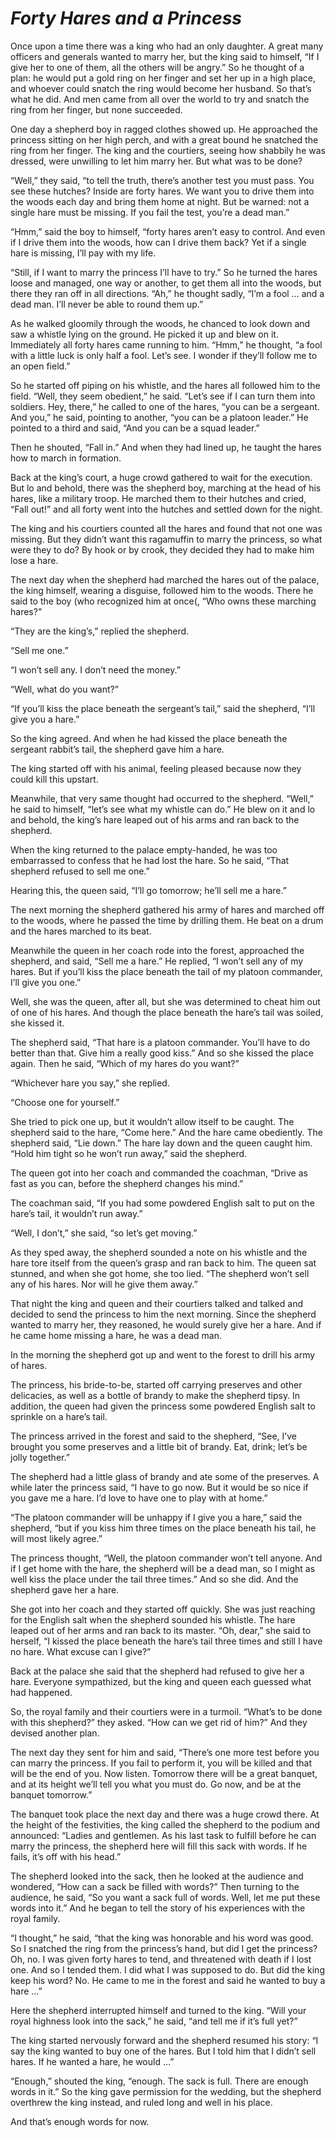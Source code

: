 # ***Forty Hares and a Princess***



Once upon a time there was a king who had an only daughter. A great many officers and generals wanted to marry her, but the king said to himself, “If I give her to one of them, all the others will be angry.” So he thought of a plan: he would put a gold ring on her finger and set her up in a high place, and whoever could snatch the ring would become her husband. So that’s what he did. And men came from all over the world to try and snatch the ring from her finger, but none succeeded.

One day a shepherd boy in ragged clothes showed up. He approached the princess sitting on her high perch, and with a great bound he snatched the ring from her finger. The king and the courtiers, seeing how shabbily he was dressed, were unwilling to let him marry her. But what was to be done?

“Well,” they said, “to tell the truth, there’s another test you must pass. You see these hutches? Inside are forty hares. We want you to drive them into the woods each day and bring them home at night. But be warned: not a single hare must be missing. If you fail the test, you’re a dead man.”

“Hmm,” said the boy to himself, “forty hares aren’t easy to control. And even if I drive them into the woods, how can I drive them back? Yet if a single hare is missing, I’ll pay with my life.

“Still, if I want to marry the princess I’ll have to try.” So he turned the hares loose and managed, one way or another, to get them all into the woods, but there they ran off in all directions. “Ah,” he thought sadly, “I’m a fool … and a dead man. I’ll never be able to round them up.”

As he walked gloomily through the woods, he chanced to look down and saw a whistle lying on the ground. He picked it up and blew on it. Immediately all forty hares came running to him. “Hmm,” he thought, “a fool with a little luck is only half a fool. Let’s see. I wonder if they’ll follow me to an open field.”

So he started off piping on his whistle, and the hares all followed him to the field. “Well, they seem obedient,” he said. “Let’s see if I can turn them into soldiers. Hey, there,” he called to one of the hares, “you can be a sergeant. And you,” he said, pointing to another, “you can be a platoon leader.” He pointed to a third and said, “And you can be a squad leader.”

Then he shouted, “Fall in.” And when they had lined up, he taught the hares how to march in formation.

Back at the king’s court, a huge crowd gathered to wait for the execution. But lo and behold, there was the shepherd boy, marching at the head of his hares, like a military troop. He marched them to their hutches and cried, “Fall out!” and all forty went into the hutches and settled down for the night.

The king and his courtiers counted all the hares and found that not one was missing. But they didn’t want this ragamuffin to marry the princess, so what were they to do? By hook or by crook, they decided they had to make him lose a hare.

The next day when the shepherd had marched the hares out of the palace, the king himself, wearing a disguise, followed him to the woods. There he said to the boy (who recognized him at once(, “Who owns these marching hares?”

“They are the king’s,” replied the shepherd.

“Sell me one.”

“I won’t sell any. I don’t need the money.”

“Well, what do you want?”

“If you’ll kiss the place beneath the sergeant’s tail,” said the shepherd, “I’ll give you a hare.”

So the king agreed. And when he had kissed the place beneath the sergeant rabbit’s tail, the shepherd gave him a hare.

The king started off with his animal, feeling pleased because now they could kill this upstart.

Meanwhile, that very same thought had occurred to the shepherd. “Well,” he said to himself, “let’s see what my whistle can do.” He blew on it and lo and behold, the king’s hare leaped out of his arms and ran back to the shepherd.

When the king returned to the palace empty-handed, he was too embarrassed to confess that he had lost the hare. So he said, “That shepherd refused to sell me one.”

Hearing this, the queen said, “I’ll go tomorrow; he’ll sell me a hare.”



The next morning the shepherd gathered his army of hares and marched off to the woods, where he passed the time by drilling them. He beat on a drum and the hares marched to its beat.

Meanwhile the queen in her coach rode into the forest, approached the shepherd, and said, “Sell me a hare.” He replied, “I won’t sell any of my hares. But if you’ll kiss the place beneath the tail of my platoon commander, I’ll give you one.”

Well, she was the queen, after all, but she was determined to cheat him out of one of his hares. And though the place beneath the hare’s tail was soiled, she kissed it.

The shepherd said, “That hare is a platoon commander. You’ll have to do better than that. Give him a really good kiss.” And so she kissed the place again. Then he said, “Which of my hares do you want?”

“Whichever hare you say,” she replied.

“Choose one for yourself.”

She tried to pick one up, but it wouldn’t allow itself to be caught. The shepherd said to the hare, “Come here.” And the hare came obediently. The shepherd said, “Lie down.” The hare lay down and the queen caught him. “Hold him tight so he won’t run away,” said the shepherd.

The queen got into her coach and commanded the coachman, “Drive as fast as you can, before the shepherd changes his mind.”

The coachman said, “If you had some powdered English salt to put on the hare’s tail, it wouldn’t run away.”

“Well, I don’t,” she said, “so let’s get moving.”

As they sped away, the shepherd sounded a note on his whistle and the hare tore itself from the queen’s grasp and ran back to him. The queen sat stunned, and when she got home, she too lied. “The shepherd won’t sell any of his hares. Nor will he give them away.”

That night the king and queen and their courtiers talked and talked and decided to send the princess to him the next morning. Since the shepherd wanted to marry her, they reasoned, he would surely give her a hare. And if he came home missing a hare, he was a dead man.

In the morning the shepherd got up and went to the forest to drill his army of hares.

The princess, his bride-to-be, started off carrying preserves and other delicacies, as well as a bottle of brandy to make the shepherd tipsy. In addition, the queen had given the princess some powdered English salt to sprinkle on a hare’s tail.

The princess arrived in the forest and said to the shepherd, “See, I’ve brought you some preserves and a little bit of brandy. Eat, drink; let’s be jolly together.”

The shepherd had a little glass of brandy and ate some of the preserves. A while later the princess said, “I have to go now. But it would be so nice if you gave me a hare. I’d love to have one to play with at home.”

“The platoon commander will be unhappy if I give you a hare,” said the shepherd, “but if you kiss him three times on the place beneath his tail, he will most likely agree.”

The princess thought, “Well, the platoon commander won’t tell anyone. And if I get home with the hare, the shepherd will be a dead man, so I might as well kiss the place under the tail three times.” And so she did. And the shepherd gave her a hare.

She got into her coach and they started off quickly. She was just reaching for the English salt when the shepherd sounded his whistle. The hare leaped out of her arms and ran back to its master. “Oh, dear,” she said to herself, “I kissed the place beneath the hare’s tail three times and still I have no hare. What excuse can I give?”

Back at the palace she said that the shepherd had refused to give her a hare. Everyone sympathized, but the king and queen each guessed what had happened.

So, the royal family and their courtiers were in a turmoil. “What’s to be done with this shepherd?” they asked. “How can we get rid of him?” And they devised another plan.

The next day they sent for him and said, “There’s one more test before you can marry the princess. If you fail to perform it, you will be killed and that will be the end of you. Now listen. Tomorrow there will be a great banquet, and at its height we’ll tell you what you must do. Go now, and be at the banquet tomorrow.”

The banquet took place the next day and there was a huge crowd there. At the height of the festivities, the king called the shepherd to the podium and announced: “Ladies and gentlemen. As his last task to fulfill before he can marry the princess, the shepherd here will fill this sack with words. If he fails, it’s off with his head.”

The shepherd looked into the sack, then he looked at the audience and wondered, “How can a sack be filled with words?” Then turning to the audience, he said, “So you want a sack full of words. Well, let me put these words into it.” And he began to tell the story of his experiences with the royal family.

“I thought,” he said, “that the king was honorable and his word was good. So I snatched the ring from the princess’s hand, but did I get the princess? Oh, no. I was given forty hares to tend, and threatened with death if I lost one. And so I tended them. I did what I was supposed to do. But did the king keep his word? No. He came to me in the forest and said he wanted to buy a hare …”

Here the shepherd interrupted himself and turned to the king. “Will your royal highness look into the sack,” he said, “and tell me if it’s full yet?”

The king started nervously forward and the shepherd resumed his story: “I say the king wanted to buy one of the hares. But I told him that I didn’t sell hares. If he wanted a hare, he would …”

“Enough,” shouted the king, “enough. The sack is full. There are enough words in it.” So the king gave permission for the wedding, but the shepherd overthrew the king instead, and ruled long and well in his place.

And that’s enough words for now.